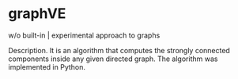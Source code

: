 # graphVE
w/o built-in | experimental approach to graphs

Description. It is an algorithm that computes the strongly connected components inside any given directed graph. The algorithm was implemented in Python.

